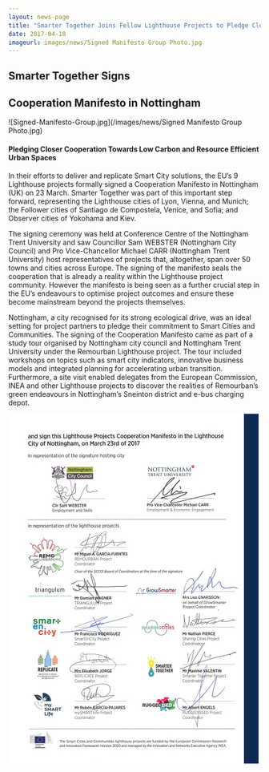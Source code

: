 ```yaml
---
layout: news-page
title: "Smarter Together Joins Fellow Lighthouse Projects to Pledge Closer Cooperation"
date: 2017-04-10
imageurl: images/news/Signed Manifesto Group Photo.jpg
---
```


<div class="multiline">
<h2><span class="ornament-news">Smarter Together Signs</span></h2>
<h2><span class="ornament-news">Cooperation Manifesto in Nottingham</span></h2>
</div>

![Signed-Manifesto-Group.jpg](/images/news/Signed Manifesto Group Photo.jpg)

#### Pledging Closer Cooperation Towards Low Carbon and Resource Efficient Urban Spaces

In their efforts to deliver and replicate Smart City solutions, the EU’s 9 Lighthouse projects formally signed a Cooperation Manifesto in Nottingham (UK) on 23 March. Smarter Together was part of this important step forward, representing the Lighthouse cities of Lyon, Vienna, and Munich; the Follower cities of Santiago de Compostela, Venice, and Sofia; and Observer cities of Yokohama and Kiev.

The signing ceremony was held at Conference Centre of the Nottingham Trent University and saw Councillor Sam WEBSTER (Nottingham City Council) and Pro Vice-Chancellor Michael CARR (Nottingham Trent University) host representatives of projects that, altogether, span over 50 towns and cities across Europe. The signing of the manifesto seals the cooperation that is already a reality within the Lighthouse project community. However the manifesto is being seen as a further crucial step in the EU’s endeavours to optimise project outcomes and ensure these become mainstream beyond the projects themselves.

Nottingham, a city recognised for its strong ecological drive, was an ideal setting for project partners to pledge their commitment to Smart Cities and Communities. The signing of the Cooperation Manifesto came as part of a study tour organised by Nottingham city council and Nottingham Trent University under the Remourban Lighthouse project. The tour included workshops on topics such as smart city indicators, innovative business models and integrated planning for accelerating urban transition. Furthermore, a site visit enabled delegates from the European Commission, INEA and other Lighthouse projects to discover the realities of Remourban’s green endeavours in Nottingham’s Sneinton district and e-bus charging depot.

![Signed-Manifesto.jpg](/images/news/Manifesto_signed_cover_web.jpg)
